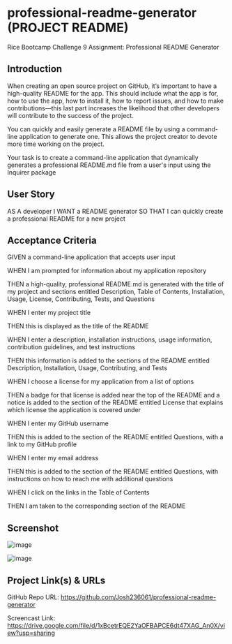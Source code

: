 # professional-readme-generator (PROJECT README)
Rice Bootcamp Challenge 9 Assignment: Professional README Generator

## Introduction

When creating an open source project on GitHub, it’s important to have a high-quality README for the app. This should include what the app is for, how to use the app, how to install it, how to report issues, and how to make contributions—this last part increases the likelihood that other developers will contribute to the success of the project.

You can quickly and easily generate a README file by using a command-line application to generate one. This allows the project creator to devote more time working on the project.

Your task is to create a command-line application that dynamically generates a professional README.md file from a user's input using the Inquirer package

## User Story
AS A developer
I WANT a README generator
SO THAT I can quickly create a professional README for a new project

## Acceptance Criteria
GIVEN a command-line application that accepts user input

WHEN I am prompted for information about my application repository

THEN a high-quality, professional README.md is generated with the title of my project and sections entitled Description, Table of Contents, Installation, Usage, License, Contributing, Tests, and Questions

WHEN I enter my project title

THEN this is displayed as the title of the README

WHEN I enter a description, installation instructions, usage information, contribution guidelines, and test instructions

THEN this information is added to the sections of the README entitled Description, Installation, Usage, Contributing, and Tests

WHEN I choose a license for my application from a list of options

THEN a badge for that license is added near the top of the README and a notice is added to the section of the README entitled License that explains which license the application is covered under

WHEN I enter my GitHub username

THEN this is added to the section of the README entitled Questions, with a link to my GitHub profile

WHEN I enter my email address

THEN this is added to the section of the README entitled Questions, with instructions on how to reach me with additional questions

WHEN I click on the links in the Table of Contents

THEN I am taken to the corresponding section of the README

## Screenshot

![image](https://user-images.githubusercontent.com/71394743/195457555-fce33f56-ca3d-4acf-be36-5107e3ddacd6.png)

![image](https://user-images.githubusercontent.com/71394743/195457977-6fe3de42-0940-4ec3-92a7-d29a983e4b2d.png)

## Project Link(s) & URLs

GitHub Repo URL: https://github.com/Josh236061/professional-readme-generator

Screencast Link: https://drive.google.com/file/d/1xBcetrEQE2YaOFBAPCE6dt47XAG_An0X/view?usp=sharing


